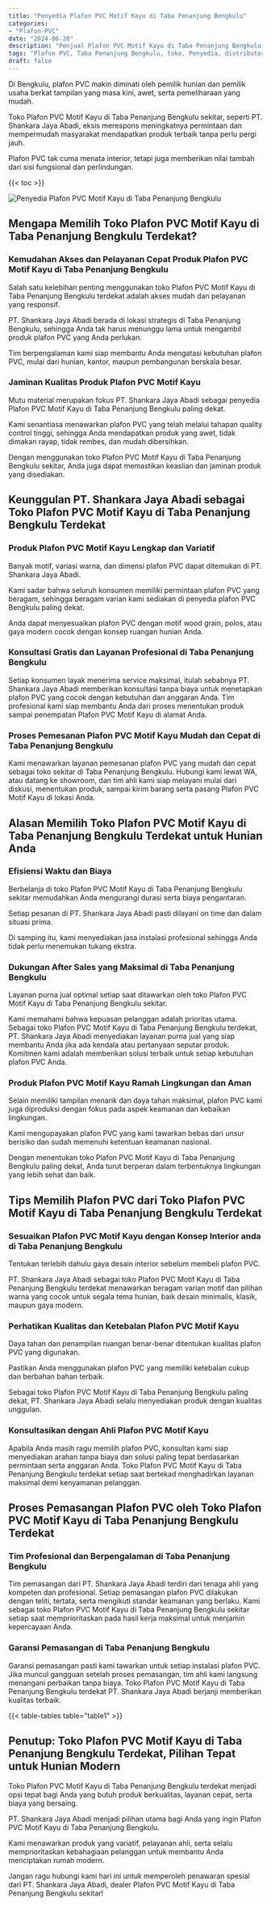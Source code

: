 ```yaml
---
title: "Penyedia Plafon PVC Motif Kayu di Taba Penanjung Bengkulu"
categories: 
- "Plafon-PVC"
date: "2024-06-20"
description: "Penjual Plafon PVC Motif Kayu di Taba Penanjung Bengkulu bagi rumah, kantor, serta gerai. Plafon terbaik, beragam motif, variasi warna elegan, dengan jasa penempatan ditangani oleh tim profesional dan kepastian resmi!|Jasa penjualan Plafon PVC Motif Kayu di Taba Penanjung Bengkulu bagi keperluan tempat tinggal, office, atau ritel, dengan produk unggulan dan penempatan oleh teknisi ahli dan jaminan resmi.|Alternatif Plafon PVC Motif Kayu di Taba Penanjung Bengkulu yang terbukti untuk tempat tinggal, kantor, dan toko, bersama produk terbaik dan pemasangan ditangani oleh tenaga ahli ahli serta jaminan resmi.|Penyediaan Plafon PVC Motif Kayu di Taba Penanjung Bengkulu bagi hunian, kantor, serta gerai, dengan produk berkualitas dan penempatan oleh teknisi berpengalaman, lengkap beserta kepastian resmi.}"
tags: "Plafon PVC, Taba Penanjung Bengkulu, toko, Penyedia, distributor"
draft: false
---
```


Di Bengkulu, plafon PVC makin diminati oleh pemilik hunian dan pemilik usaha berkat tampilan yang masa kini, awet, serta pemeliharaan yang mudah.

Toko Plafon PVC Motif Kayu di Taba Penanjung Bengkulu sekitar, seperti PT. Shankara Jaya Abadi, eksis merespons meningkatnya permintaan dan mempermudah masyarakat mendapatkan produk terbaik tanpa perlu pergi jauh.

Plafon PVC tak cuma menata interior, tetapi juga memberikan nilai tambah dari sisi fungsional dan perlindungan.

{{< toc >}}

![Penyedia Plafon PVC Motif Kayu di Taba Penanjung Bengkulu](/images/Plafon-PVC/Penyedia-Plafon-PVC-Motif-Kayu-di-Taba-Penanjung-Bengkulu.png)


## Mengapa Memilih Toko Plafon PVC Motif Kayu di Taba Penanjung Bengkulu Terdekat?

### Kemudahan Akses dan Pelayanan Cepat Produk Plafon PVC Motif Kayu di Taba Penanjung Bengkulu

Salah satu kelebihan penting menggunakan toko Plafon PVC Motif Kayu di Taba Penanjung Bengkulu terdekat adalah akses mudah dan pelayanan yang responsif.

PT. Shankara Jaya Abadi berada di lokasi strategis di Taba Penanjung Bengkulu, sehingga Anda tak harus menunggu lama untuk mengambil produk plafon PVC yang Anda perlukan.

Tim berpengalaman kami siap membantu Anda mengatasi kebutuhan plafon PVC, mulai dari hunian, kantor, maupun pembangunan berskala besar.

### Jaminan Kualitas Produk Plafon PVC Motif Kayu

Mutu material merupakan fokus PT. Shankara Jaya Abadi sebagai penyedia Plafon PVC Motif Kayu di Taba Penanjung Bengkulu paling dekat.

Kami senantiasa menawarkan plafon PVC yang telah melalui tahapan quality control tinggi, sehingga Anda mendapatkan produk yang awet, tidak dimakan rayap, tidak rembes, dan mudah dibersihkan.

Dengan menggunakan toko Plafon PVC Motif Kayu di Taba Penanjung Bengkulu sekitar, Anda juga dapat memastikan keaslian dan jaminan produk yang disediakan.

## Keunggulan PT. Shankara Jaya Abadi sebagai Toko Plafon PVC Motif Kayu di Taba Penanjung Bengkulu Terdekat

### Produk Plafon PVC Motif Kayu Lengkap dan Variatif

Banyak motif, variasi warna, dan dimensi plafon PVC dapat ditemukan di PT. Shankara Jaya Abadi.

Kami sadar bahwa seluruh konsumen memiliki permintaan plafon PVC yang beragam, sehingga beragam varian kami sediakan di penyedia plafon PVC Bengkulu paling dekat.

Anda dapat menyesuaikan plafon PVC dengan motif wood grain, polos, atau gaya modern cocok dengan konsep ruangan hunian Anda.

### Konsultasi Gratis dan Layanan Profesional di Taba Penanjung Bengkulu

Setiap konsumen layak menerima service maksimal, itulah sebabnya PT. Shankara Jaya Abadi memberikan konsultasi tanpa biaya untuk menetapkan plafon PVC yang cocok dengan kebutuhan dan anggaran Anda. Tim profesional kami siap membantu Anda dari proses menentukan produk sampai penempatan Plafon PVC Motif Kayu di alamat Anda.

### Proses Pemesanan Plafon PVC Motif Kayu Mudah dan Cepat di Taba Penanjung Bengkulu

Kami menawarkan layanan pemesanan plafon PVC yang mudah dan cepat sebagai toko sekitar di Taba Penanjung Bengkulu. Hubungi kami lewat WA, atau datang ke showroom, dan tim ahli kami siap melayani mulai dari diskusi, menentukan produk, sampai kirim barang serta pasang Plafon PVC Motif Kayu di lokasi Anda.

## Alasan Memilih Toko Plafon PVC Motif Kayu di Taba Penanjung Bengkulu Terdekat untuk Hunian Anda

### Efisiensi Waktu dan Biaya

Berbelanja di toko Plafon PVC Motif Kayu di Taba Penanjung Bengkulu sekitar memudahkan Anda mengurangi durasi serta biaya pengantaran.

Setiap pesanan di PT. Shankara Jaya Abadi pasti dilayani on time dan dalam situasi prima.

Di samping itu, kami menyediakan jasa instalasi profesional sehingga Anda tidak perlu menemukan tukang ekstra.

### Dukungan After Sales yang Maksimal di Taba Penanjung Bengkulu

Layanan purna jual optimal setiap saat ditawarkan oleh toko Plafon PVC Motif Kayu di Taba Penanjung Bengkulu sekitar.

Kami memahami bahwa kepuasan pelanggan adalah prioritas utama. Sebagai toko Plafon PVC Motif Kayu di Taba Penanjung Bengkulu terdekat, PT. Shankara Jaya Abadi menyediakan layanan purna jual yang siap membantu Anda jika ada kendala atau pertanyaan seputar produk. Komitmen kami adalah memberikan solusi terbaik untuk setiap kebutuhan plafon PVC Anda.

### Produk Plafon PVC Motif Kayu Ramah Lingkungan dan Aman

Selain memiliki tampilan menarik dan daya tahan maksimal, plafon PVC kami juga diproduksi dengan fokus pada aspek keamanan dan kebaikan lingkungan.

Kami mengupayakan plafon PVC yang kami tawarkan bebas dari unsur berisiko dan sudah memenuhi ketentuan keamanan nasional.

Dengan menentukan toko Plafon PVC Motif Kayu di Taba Penanjung Bengkulu paling dekat, Anda turut berperan dalam terbentuknya lingkungan yang lebih sehat dan baik.

## Tips Memilih Plafon PVC dari Toko Plafon PVC Motif Kayu di Taba Penanjung Bengkulu Terdekat

### Sesuaikan Plafon PVC Motif Kayu dengan Konsep Interior anda di Taba Penanjung Bengkulu

Tentukan terlebih dahulu gaya desain interior sebelum membeli plafon PVC.

PT. Shankara Jaya Abadi sebagai toko Plafon PVC Motif Kayu di Taba Penanjung Bengkulu terdekat menawarkan beragam varian motif dan pilihan warna yang cocok untuk segala tema hunian, baik desain minimalis, klasik, maupun gaya modern.

### Perhatikan Kualitas dan Ketebalan Plafon PVC Motif Kayu

Daya tahan dan penampilan ruangan benar-benar ditentukan kualitas plafon PVC yang digunakan.

Pastikan Anda menggunakan plafon PVC yang memiliki ketebalan cukup dan berbahan bahan terbaik.

Sebagai toko Plafon PVC Motif Kayu di Taba Penanjung Bengkulu paling dekat, PT. Shankara Jaya Abadi selalu menyediakan produk dengan kualitas unggulan.

### Konsultasikan dengan Ahli Plafon PVC Motif Kayu

Apabila Anda masih ragu memilih plafon PVC, konsultan kami siap menyediakan arahan tanpa biaya dan solusi paling tepat berdasarkan permintaan serta anggaran Anda. Toko Plafon PVC Motif Kayu di Taba Penanjung Bengkulu terdekat setiap saat bertekad menghadirkan layanan maksimal demi kenyamanan pelanggan.

## Proses Pemasangan Plafon PVC oleh Toko Plafon PVC Motif Kayu di Taba Penanjung Bengkulu Terdekat

### Tim Profesional dan Berpengalaman di Taba Penanjung Bengkulu

Tim pemasangan dari PT. Shankara Jaya Abadi terdiri dari tenaga ahli yang kompeten dan profesional. Setiap pemasangan plafon PVC dilakukan dengan teliti, tertata, serta mengikuti standar keamanan yang berlaku. Kami sebagai toko Plafon PVC Motif Kayu di Taba Penanjung Bengkulu sekitar setiap saat memprioritaskan pada hasil kerja maksimal untuk menjamin kepercayaan Anda.

### Garansi Pemasangan di Taba Penanjung Bengkulu

Garansi pemasangan pasti kami tawarkan untuk setiap instalasi plafon PVC. Jika muncul gangguan setelah proses pemasangan, tim ahli kami langsung menangani perbaikan tanpa biaya. Toko Plafon PVC Motif Kayu di Taba Penanjung Bengkulu terdekat PT. Shankara Jaya Abadi berjanji memberikan kualitas terbaik.

{{< table-tables table="table1" >}}

## Penutup: Toko Plafon PVC Motif Kayu di Taba Penanjung Bengkulu Terdekat, Pilihan Tepat untuk Hunian Modern

Toko Plafon PVC Motif Kayu di Taba Penanjung Bengkulu terdekat menjadi opsi tepat bagi Anda yang butuh produk berkualitas, layanan cepat, serta biaya yang bersaing.

PT. Shankara Jaya Abadi menjadi pilihan utama bagi Anda yang ingin Plafon PVC Motif Kayu di Taba Penanjung Bengkulu.

Kami menawarkan produk yang variatif, pelayanan ahli, serta selalu memprioritaskan kebahagiaan pelanggan untuk membantu Anda menciptakan rumah modern.

Jangan ragu hubungi kami hari ini untuk memperoleh penawaran spesial dari PT. Shankara Jaya Abadi, dealer Plafon PVC Motif Kayu di Taba Penanjung Bengkulu sekitar!